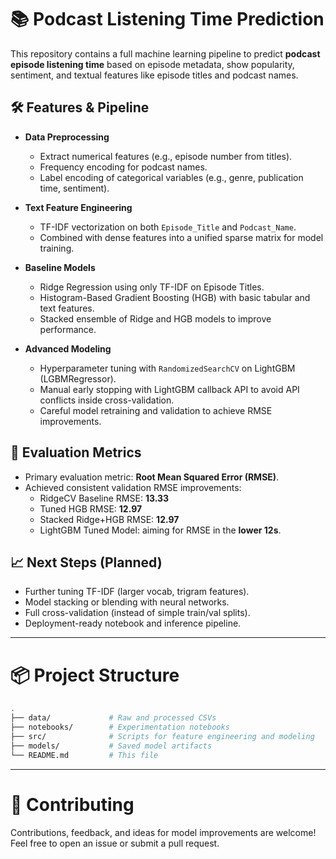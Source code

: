 # 📚 Podcast Listening Time Prediction

This repository contains a full machine learning pipeline to predict **podcast episode listening time** based on episode metadata, show popularity, sentiment, and textual features like episode titles and podcast names.

## 🛠️ Features & Pipeline

- **Data Preprocessing**
  - Extract numerical features (e.g., episode number from titles).
  - Frequency encoding for podcast names.
  - Label encoding of categorical variables (e.g., genre, publication time, sentiment).

- **Text Feature Engineering**
  - TF-IDF vectorization on both `Episode_Title` and `Podcast_Name`.
  - Combined with dense features into a unified sparse matrix for model training.

- **Baseline Models**
  - Ridge Regression using only TF-IDF on Episode Titles.
  - Histogram-Based Gradient Boosting (HGB) with basic tabular and text features.
  - Stacked ensemble of Ridge and HGB models to improve performance.

- **Advanced Modeling**
  - Hyperparameter tuning with `RandomizedSearchCV` on LightGBM (LGBMRegressor).
  - Manual early stopping with LightGBM callback API to avoid API conflicts inside cross-validation.
  - Careful model retraining and validation to achieve RMSE improvements.

## 🧪 Evaluation Metrics

- Primary evaluation metric: **Root Mean Squared Error (RMSE)**.
- Achieved consistent validation RMSE improvements:
  - RidgeCV Baseline RMSE: **13.33**
  - Tuned HGB RMSE: **12.97**
  - Stacked Ridge+HGB RMSE: **12.97**
  - LightGBM Tuned Model: aiming for RMSE in the **lower 12s**.

## 📈 Next Steps (Planned)

- Further tuning TF-IDF (larger vocab, trigram features).
- Model stacking or blending with neural networks.
- Full cross-validation (instead of simple train/val splits).
- Deployment-ready notebook and inference pipeline.

---

# 📦 Project Structure

```bash
.
├── data/             # Raw and processed CSVs
├── notebooks/        # Experimentation notebooks
├── src/              # Scripts for feature engineering and modeling
├── models/           # Saved model artifacts
└── README.md         # This file
```

---

# 🤝 Contributing

Contributions, feedback, and ideas for model improvements are welcome!  
Feel free to open an issue or submit a pull request.
